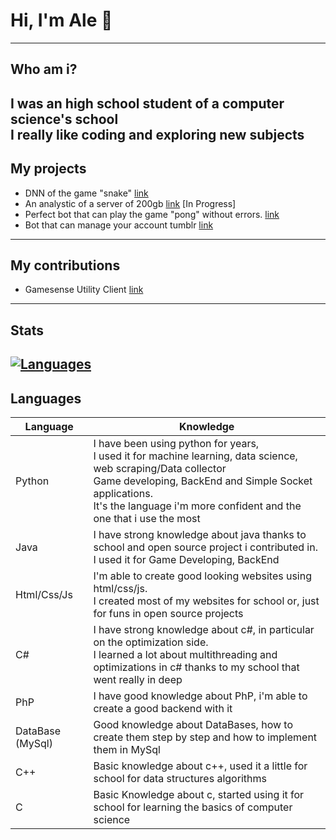 
# Hi, I'm Ale  👋
---
## Who am i?
I was an high school student of a computer science's school<br>
I really like coding and exploring new subjects
---
## My projects
- DNN of the game "snake" [link](https://github.com/TechAle/snake-DNN)
- An analystic of a server of 200gb [link](https://github.com/TechAle/salc1-data-mining) [In Progress]
- Perfect bot that can play the game "pong" without errors. [link](https://github.com/TechAle/PongAi)
- Bot that can manage your account tumblr [link](https://github.com/TechAle/TumblrBot)
---
## My contributions
- Gamesense Utility Client [link](https://github.com/IUDevman/gamesense-client)
---
## Stats
[![Languages](https://github.com/TechAle/github-stats/blob/master/generated/languages.svg)](https://github.com/TechAle/github-stats/blob/master/generated/languages.svg)
---
## Languages
| Language         | Knowledge                                                                                                                                                                                                                                                     |
|------------------|---------------------------------------------------------------------------------------------------------------------------------------------------------------------------------------------------------------------------------------------------------------|
| Python           | I have been using python for years,  <br> I used it for machine learning, data science, web scraping/Data collector <br> Game developing, BackEnd and Simple Socket applications.  <br>  It's the language i'm more confident and the one that i use the most |
| Java             | I have strong knowledge about java thanks to school and open source project i contributed in. <br> I used it for Game Developing, BackEnd                                                                                                                     |
| Html/Css/Js      | I'm able to create good looking websites using html/css/js.<br>I created most of my websites for school or, just for funs in open source projects                                                                                                             |
| C#               | I have strong knowledge about c#, in particular on the optimization side. <br> I learned a lot about multithreading and optimizations in c# thanks to my school that went really in deep                                                                      |
| PhP              | I have good knowledge about PhP, i'm able to create a good backend with it                                                                                                                                                                                    |
| DataBase (MySql) | Good knowledge about DataBases, how to create them step by step and how to implement them in MySql                                                                                                                                                            |
| C++              | Basic knowledge about c++, used it a little for school for data structures algorithms                                                                                                                                                                         |
| C                | Basic Knowledge about c, started using it for school for learning the basics of computer science                                                                                                                                                              |
